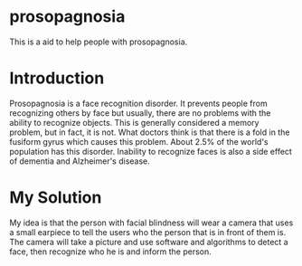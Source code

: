 # prosopagnosia
This is a aid to help people with prosopagnosia.
# Introduction
Prosopagnosia is a face recognition disorder. It prevents people from recognizing others by face but usually, there are no problems with the ability to recognize objects. This is generally considered a memory problem, but in fact, it is not. What doctors think is that there is a fold in the fusiform gyrus which causes this problem. About 2.5% of the world's population has this disorder. Inability to recognize faces is also a side effect of dementia and Alzheimer's disease.
# My Solution
My idea is that the person with facial blindness will wear a camera that uses a small earpiece to tell the users who the person that is in front of them is. The camera will take a picture and use software and algorithms to detect a face, then recognize who he is and inform the person.
